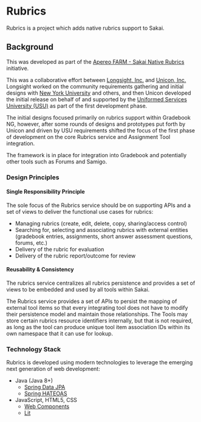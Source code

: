 # Rubrics

Rubrics is a project which adds native rubrics support to Sakai.

## Background

This was developed as part of the [Apereo FARM - Sakai Native Rubrics](http://farm.apereo.org/home/current-projects/in-progress/sakai-native-rubrics)
initiative.

This was a collaborative effort between [Longsight, Inc.](https://www.longsight.com/) and [Unicon, Inc.](https://www.unicon.net/)
Longsight worked on the community requirements gathering and initial
designs with [New York University](https://www.nyu.edu/) and others, and then Unicon
developed the initial release on behalf of and supported by the
[Uniformed Services University (USU)](https://www.usuhs.edu/) as part of the first development phase.

The initial designs focused primarily on rubrics support within
Gradebook NG, however, after some rounds of designs and prototypes put
forth by Unicon and driven by USU requirements shifted the focus of the
first phase of development on the core Rubrics service and Assignment
Tool integration.

The framework is in place for integration into Gradebook and potentially
other tools such as Forums and Samigo.

### Design Principles

#### Single Responsibility Principle
The sole focus of the Rubrics service should be on supporting APIs and a
set of views to deliver the functional use cases for rubrics:

* Managing rubrics (create, edit, delete, copy, sharing/access control)
* Searching for, selecting and associating rubrics with external entities
(gradebook entries, assignments, short answer assessment questions, forums,
etc.)
* Delivery of the rubric for evaluation
* Delivery of the rubric report/outcome for review

#### Reusability & Consistency
The rubrics service centralizes all rubrics persistence and provides
a set of views to be embedded and used by all tools within Sakai.

The Rubrics service provides a set of APIs to persist the mapping of
external tool items so that every integrating tool does not have to
modify their persistence model and maintain those relationships. The
Tools may store certain rubrics resource identifiers internally, but
that is not required, as long as the tool can produce unique tool item
association IDs within its own namespace that it can use for lookup.

### Technology Stack

Rubrics is developed using modern technologies to leverage the emerging
next generation of web development:

* Java (Java 8+)
    * [Spring Data JPA](http://projects.spring.io/spring-data-jpa/)
    * [Spring HATEOAS](http://projects.spring.io/spring-hateoas/)
* JavaScript, HTML5, CSS
    * [Web Components](https://www.webcomponents.org/)
    * [Lit](https://www.lit.dev)
